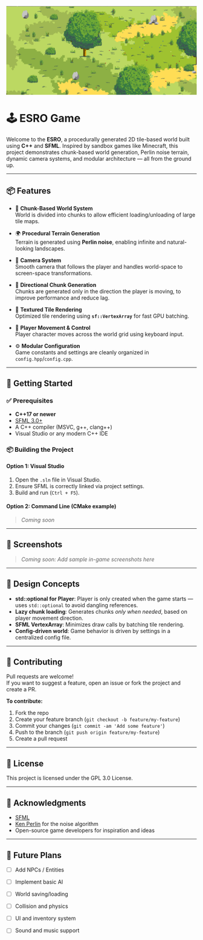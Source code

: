 ![Game Screenshot](res/esro.png)

# 🕹️ ESRO Game

Welcome to the **ESRO**, a procedurally generated 2D tile-based world built using **C++** and **SFML**. Inspired by sandbox games like Minecraft, this project demonstrates chunk-based world generation, Perlin noise terrain, dynamic camera systems, and modular architecture — all from the ground up.

---

## 📦 Features

- 🧱 **Chunk-Based World System**  
  World is divided into chunks to allow efficient loading/unloading of large tile maps.

- 🌍 **Procedural Terrain Generation**  
  Terrain is generated using **Perlin noise**, enabling infinite and natural-looking landscapes.

- 🎥 **Camera System**  
  Smooth camera that follows the player and handles world-space to screen-space transformations.

- 🧭 **Directional Chunk Generation**  
  Chunks are generated only in the direction the player is moving, to improve performance and reduce lag.

- 🎨 **Textured Tile Rendering**  
  Optimized tile rendering using **`sf::VertexArray`** for fast GPU batching.

- 👾 **Player Movement & Control**  
  Player character moves across the world grid using keyboard input.

- ⚙️ **Modular Configuration**  
  Game constants and settings are cleanly organized in `config.hpp`/`config.cpp`.

---

## 🚀 Getting Started

### ✅ Prerequisites

- **C++17 or newer**
- [SFML 3.0+](https://www.sfml-dev.org/download.php)
- A C++ compiler (MSVC, g++, clang++)
- Visual Studio or any modern C++ IDE

### 📦 Building the Project

#### Option 1: Visual Studio

1. Open the `.sln` file in Visual Studio.
2. Ensure SFML is correctly linked via project settings.
3. Build and run (`Ctrl + F5`).

#### Option 2: Command Line (CMake example)

> *Coming soon*

---

## 📸 Screenshots

> *Coming soon: Add sample in-game screenshots here*

---

## 🧠 Design Concepts

- **std::optional for Player**: Player is only created when the game starts — uses `std::optional` to avoid dangling references.
- **Lazy chunk loading**: Generates chunks *only when needed*, based on player movement direction.
- **SFML VertexArray**: Minimizes draw calls by batching tile rendering.
- **Config-driven world**: Game behavior is driven by settings in a centralized config file.

---

## 🤝 Contributing

Pull requests are welcome!  
If you want to suggest a feature, open an issue or fork the project and create a PR.

**To contribute:**

1. Fork the repo
2. Create your feature branch (`git checkout -b feature/my-feature`)
3. Commit your changes (`git commit -am 'Add some feature'`)
4. Push to the branch (`git push origin feature/my-feature`)
5. Create a pull request

---

## 📜 License

This project is licensed under the GPL 3.0 License.

---

## 🙌 Acknowledgments

- [SFML](https://www.sfml-dev.org/)
- [Ken Perlin](https://mrl.cs.nyu.edu/~perlin/) for the noise algorithm
- Open-source game developers for inspiration and ideas

---

## 📌 Future Plans

- [ ] Add NPCs / Entities
- [ ] Implement basic AI
- [ ] World saving/loading
- [ ] Collision and physics
- [ ] UI and inventory system
- [ ] Sound and music support


